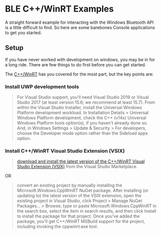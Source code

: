 # BLE C++/WinRT Examples

A straight forward example for interacting with the Windows Bluetooth API is a little difficult to find. So here are some barebones Console applications to get you started.

## Setup

If you have never worked with development on windows, you may be in for a long ride. There are few things to do first before you can get started.

The [C++/WinRT](https://docs.microsoft.com/en-us/windows/uwp/cpp-and-winrt-apis/) has you covered for the most part, but the key points are:

### Install UWP development tools

>For Visual Studio support, you'll need Visual Studio 2019 or Visual Studio 2017 (at least version 15.6; we recommend at least 15.7). From within the Visual Studio Installer, install the Universal Windows Platform development workload. In Installation Details > Universal Windows Platform development, check the C++ (v14x) Universal Windows Platform tools option(s), if you haven't already done so. And, in Windows Settings > Update & Security > For developers, choose the Developer mode option rather than the Sideload apps option.


### Install C++/WinRT Visual Studio Extension (VSIX)

>[download and install the latest version of the C++/WinRT Visual Studio Extension (VSIX)](https://marketplace.visualstudio.com/items?itemName=CppWinRTTeam.cppwinrt101804264) from the Visual Studio Marketplace.

OR

> convert an existing project by manually installing the Microsoft.Windows.CppWinRT NuGet package. After installing (or updating to) the latest version of the VSIX extension, open the existing project in Visual Studio, click Project > Manage NuGet Packages... > Browse, type or paste Microsoft.Windows.CppWinRT in the search box, select the item in search results, and then click Install to install the package for that project. Once you've added the package, you'll get C++/WinRT MSBuild support for the project, including invoking the cppwinrt.exe tool.
